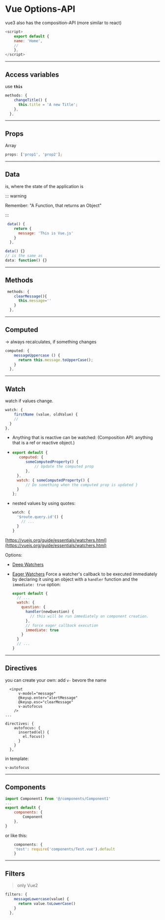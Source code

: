# Vue Options-API

vue3 also has the composition-API (more similar to react)

```js
<script>
	export default {
  	name: 'Home',
    //
	},
</script>
```

---

## Access variables

use **`this`**

```js
methods: {
    changeTitle() {
      this.title = 'A new Title';
    },
  },
```

------

## Props

Array

```js
props: ['prop1', 'prop2'];
```

---

## Data

is, where the state of the application is

::: warning

Remember: "A Function, that returns an Object"

:::

```js
 data() {
    return {
      message: 'This is Vue.js'
    }
  },

```

```js
data() {}
// is the same as
data: function() {}
```

---

## Methods

```js
 methods: {
    clearMessage(){
      this.message=''
    }
  },
```

---

## Computed

-> always recalculates, if something changes

```js
computed: {
    messageUppercase () {
      return this.message.toUpperCase();
    }
  },
```

---

## Watch

watch if values change.

```js
watch: {
	firstName (value, oldValue) {
    //
  }
},
```

- Anything that is reactive can be watched: (Composition API: anything that is a ref or reactive object.)

- ```js
  export default { 
     computed: {
  		someComputedProperty() {
  			// Update the computed prop
  		}, 
    },
  	watch: { someComputedProperty() {
  		// Do something when the computed prop is updated }
  	} 
  };
  ```

- nested values by using quotes:

  ```js
  watch: {
    '$route.query.id'() {
      // ...
    }
  }
  ```

[https://vuejs.org/guide/essentials/watchers.html](https://vuejs.org/guide/essentials/watchers.html)

Options:

- [Deep Watchers](https://vuejs.org/guide/essentials/watchers.html#deep-watchers)

- [Eager Watchers](https://vuejs.org/guide/essentials/watchers.html#eager-watchers)
  Force a watcher's callback to be executed immediately by declaring it using an object with a `handler` function and the `immediate: true` option:

  ```js
  export default {
    // ...
    watch: {
      question: {
        handler(newQuestion) {
          // this will be run immediately on component creation.
        },
        // force eager callback execution
        immediate: true
      }
    }
    // ...
  }
  ```

  

---

## Directives

you can create your own: add `v-` bevore the name

```vue
  <input
      v-model="message"
      @keyup.enter="alertMessage"
      @keyup.esc="clearMessage"
      v-autofocus
    />
...
      
directives: {
    autofocus: {
      inserted(el) {
        el.focus()
      }
    }
  },
```

in template:

```
v-autofocus
```

---

## Components

```js
import Component1 from '@/components/Component1'
...
export default {
	components: {
		Component
	},
}
```

or like this:

```js
	components: {
  	'test': require('components/Test.vue').default
	}
```





---

## Filters

> only Vue2

```js
filters: {
    messageLowercase(value) {
      return value.toLowerCase()
    }
  },
```





